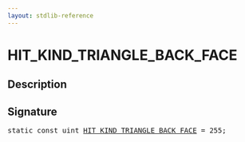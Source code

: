 ```yaml
---
layout: stdlib-reference
---
```


# HIT_KIND_TRIANGLE_BACK_FACE

## Description



## Signature
<pre>
<span class='code_keyword'>static</span> <span class='code_keyword'>const</span> <span class="code_keyword">uint</span> <a href="/stdlib-reference/global-decls/hit_kind_triangle_back_face-01245679abcdefgijklnopq" class="code_var">HIT_KIND_TRIANGLE_BACK_FACE</a> = 255;
</pre>

